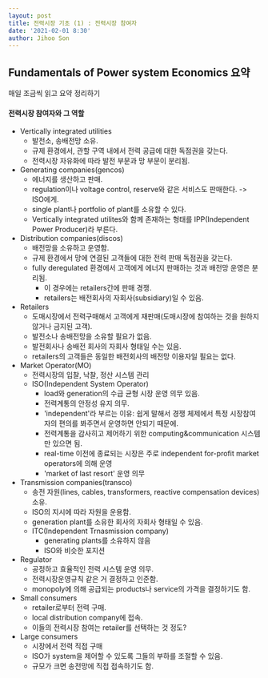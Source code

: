 ```yaml
---
layout: post
title: 전력시장 기초 (1) : 전력시장 참여자
date: '2021-02-01 8:30'
author: Jihoo Son
---
```


## Fundamentals of Power system Economics 요약



매일 조금씩 읽고 요약 정리하기



#### 전력시장 참여자와 그 역할

* Vertically integrated utilities
  * 발전소, 송배전망 소유.
  * 규제 환경에서, 관할 구역 내에서 전력 공급에 대한 독점권을 갖는다.
  * 전력시장 자유화에 따라 발전 부문과 망 부문이 분리됨.
* Generating companies(gencos)
  * 에너지를 생산하고 판매.
  * regulation이나 voltage control, reserve와 같은 서비스도 판매한다. -> ISO에게.
  * single plant나 portfolio of plant를 소유할 수 있다.
  * Vertically integrated utilites와 함께 존재하는 형태를 IPP(Independent Power Producer)라 부른다.
* Distribution companies(discos)
  * 배전망을 소유하고 운영함.
  * 규제 환경에서 망에 연결된 고객들에 대한 전력 판매 독점권을 갖는다.
  * fully deregulated 환경에서 고객에게 에너지 판매하는 것과 배전망 운영은 분리됨.
    * 이 경우에는 retailers간에 판매 경쟁.
    * retailers는 배전회사의 자회사(subsidiary)일 수 있음.
* Retailers
  * 도매시장에서 전력구매해서 고객에게 재판매(도매시장에 참여하는 것을 원하지 않거나 금지된 고객).
  * 발전소나 송배전망을 소유할 필요가 없음.
  * 발전회사나 송배전 회사의 자회사 형태일 수는 있음.
  * retailers의 고객들은 동일한 배전회사의 배전망 이용자일 필요는 없다.
* Market Operator(MO)
  * 전력시장의 입찰, 낙찰, 정산 시스템 관리
  * ISO(Independent System Operator)
    * load와 generation의 수급 균형 시장 운영 의무 있음.
    * 전력계통의 안정성 유지 의무.
    * 'independent'라 부르는 이유: 쉽게 말해서 경쟁 체제에서 특정 시장참여자의 편의를 봐주면서 운영하면 안되기 때문에.
    * 전력계통을 감사히고 제어하기 위한 computing&communication 시스템만 있으면 됨.
    * real-time 이전에 종료되는 시장은 주로 independent for-profit market operators에 의해 운영
    * 'market of last resort' 운영 의무
* Transmission companies(transco)
  * 송전 자원(lines, cables, transformers, reactive compensation devices) 소유.
  * ISO의 지시에 따라 자원을 운용함.
  * generation plant를 소유한 회사의 자회사 형태일 수 있음.
  * ITC(Independent Trnasmission company)
    * generating plants를 소유하지 않음
    * ISO와 비슷한 포지션
* Regulator
  * 공정하고 효율적인 전력 시스템 운영 의무.
  * 전력시장운영규칙 같은 거 결정하고 인준함.
  * monopoly에 의해 공급되는 products나 service의 가격을 결정하기도 함.
* Small consumers
  * retailer로부터 전력 구매.
  * local distribution company에 접속.
  * 이들의 전력시장 참여는 retailer를 선택하는 것 정도?
* Large consumers
  * 시장에서 전력 직접 구매
  * ISO가 system을 제어할 수 있도록 그들의 부하를 조절할 수 있음.
  * 규모가 크면 송전망에 직접 접속하기도 함.